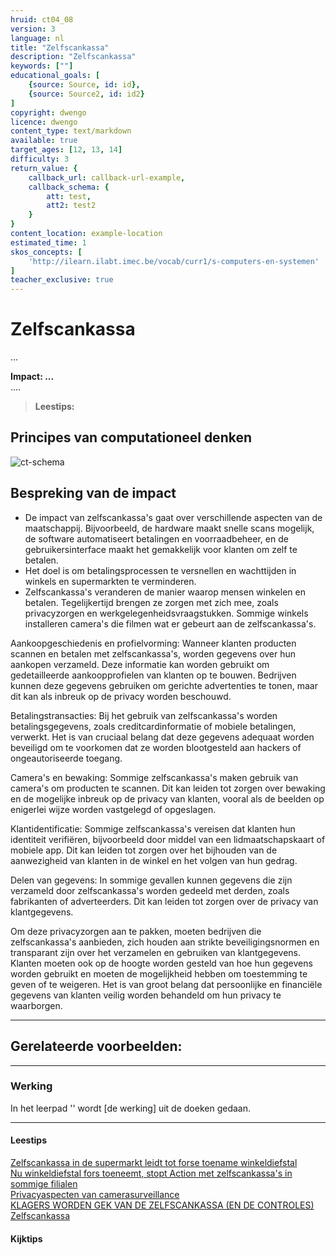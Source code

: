 ```yaml
---
hruid: ct04_08
version: 3
language: nl
title: "Zelfscankassa"
description: "Zelfscankassa"
keywords: [""]
educational_goals: [
    {source: Source, id: id}, 
    {source: Source2, id: id2}
]
copyright: dwengo
licence: dwengo
content_type: text/markdown
available: true
target_ages: [12, 13, 14]
difficulty: 3
return_value: {
    callback_url: callback-url-example,
    callback_schema: {
        att: test,
        att2: test2
    }
}
content_location: example-location
estimated_time: 1
skos_concepts: [
    'http://ilearn.ilabt.imec.be/vocab/curr1/s-computers-en-systemen'
]
teacher_exclusive: true
---
```

# Zelfscankassa

...

**Impact: ...**<br>
....

> **Leestips:**<br>


## Principes van computationeel denken

![ct-schema](@learning-object/m_ct04_08/nl/3)
 
## Bespreking van de impact

-  De impact van zelfscankassa's gaat over verschillende aspecten van de maatschappij. Bijvoorbeeld, de hardware maakt snelle scans mogelijk, de software automatiseert betalingen en voorraadbeheer, en de gebruikersinterface maakt het gemakkelijk voor klanten om zelf te betalen.
-  Het doel is om betalingsprocessen te versnellen en wachttijden in winkels en supermarkten te verminderen. 
- Zelfscankassa's veranderen de manier waarop mensen winkelen en betalen. Tegelijkertijd brengen ze zorgen met zich mee, zoals privacyzorgen en werkgelegenheidsvraagstukken. Sommige winkels installeren camera's die filmen wat er gebeurt aan de zelfscankassa's.


Aankoopgeschiedenis en profielvorming: Wanneer klanten producten scannen en betalen met zelfscankassa's, worden gegevens over hun aankopen verzameld. Deze informatie kan worden gebruikt om gedetailleerde aankoopprofielen van klanten op te bouwen. Bedrijven kunnen deze gegevens gebruiken om gerichte advertenties te tonen, maar dit kan als inbreuk op de privacy worden beschouwd.

Betalingstransacties: Bij het gebruik van zelfscankassa's worden betalingsgegevens, zoals creditcardinformatie of mobiele betalingen, verwerkt. Het is van cruciaal belang dat deze gegevens adequaat worden beveiligd om te voorkomen dat ze worden blootgesteld aan hackers of ongeautoriseerde toegang.

Camera's en bewaking: Sommige zelfscankassa's maken gebruik van camera's om producten te scannen. Dit kan leiden tot zorgen over bewaking en de mogelijke inbreuk op de privacy van klanten, vooral als de beelden op enigerlei wijze worden vastgelegd of opgeslagen.

Klantidentificatie: Sommige zelfscankassa's vereisen dat klanten hun identiteit verifiëren, bijvoorbeeld door middel van een lidmaatschapskaart of mobiele app. Dit kan leiden tot zorgen over het bijhouden van de aanwezigheid van klanten in de winkel en het volgen van hun gedrag.

Delen van gegevens: In sommige gevallen kunnen gegevens die zijn verzameld door zelfscankassa's worden gedeeld met derden, zoals fabrikanten of adverteerders. Dit kan leiden tot zorgen over de privacy van klantgegevens.

Om deze privacyzorgen aan te pakken, moeten bedrijven die zelfscankassa's aanbieden, zich houden aan strikte beveiligingsnormen en transparant zijn over het verzamelen en gebruiken van klantgegevens. Klanten moeten ook op de hoogte worden gesteld van hoe hun gegevens worden gebruikt en moeten de mogelijkheid hebben om toestemming te geven of te weigeren. Het is van groot belang dat persoonlijke en financiële gegevens van klanten veilig worden behandeld om hun privacy te waarborgen.


-------------------------------
## Gerelateerde voorbeelden: 

-----------------------------
### Werking 
In het leerpad '' wordt [de werking] uit de doeken gedaan.

-----------------------------
#### Leestips
[Zelfscankassa in de supermarkt leidt tot forse toename winkeldiefstal](https://www.bnnvara.nl/kassa/artikelen/zelfscankassa-in-de-supermarkt-leidt-tot-forse-toename-winkeldiefstal)<br>
[Nu winkeldiefstal fors toeneemt, stopt Action met zelfscankassa's in sommige filialen](https://www.ed.nl/economie/nu-winkeldiefstal-fors-toeneemt-stopt-action-met-zelfscankassa-s-in-sommige-filialen~a80c5816/)<br>
[Privacyaspecten van camerasurveillance](https://www.action.com/nl-be/privacy-statement/zelfscankassa/)<br>
[KLAGERS WORDEN GEK VAN DE ZELFSCANKASSA (EN DE CONTROLES)](https://favorflav.com/nl/eat-drink/food-stories/klagers-worden-gek-van-de-zelfscankassa-en-de-controles/)<br>
[Zelfscankassa](https://nl.wikipedia.org/wiki/Zelfscankassa#:~:text=Deze%20streepjescode%20wordt%20door%20de,zelfscankassa%20zit%20dan%20een%20geldtelmachine.)



#### Kijktips





